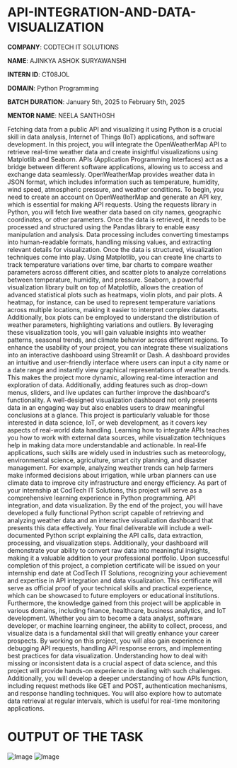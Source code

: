 # API-INTEGRATION-AND-DATA-VISUALIZATION

**COMPANY**: CODTECH IT SOLUTIONS

**NAME**: AJINKYA ASHOK SURYAWANSHI 

**INTERN ID**: CT08JOL

**DOMAIN**: Python Programming

**BATCH DURATION**:  January 5th, 2025 to February 5th, 2025

**MENTOR NAME**: NEELA SANTHOSH

Fetching data from a public API and visualizing it using Python is a crucial skill in data analysis, Internet of Things (IoT) applications, and software development. In this project, you will integrate the 
OpenWeatherMap API to retrieve real-time weather data and create insightful visualizations using Matplotlib and Seaborn. APIs (Application Programming Interfaces) act as a bridge between different software 
applications, allowing us to access and exchange data seamlessly. OpenWeatherMap provides weather data in JSON format, which includes information such as temperature, humidity, wind speed, atmospheric pressure, 
and weather conditions. To begin, you need to create an account on OpenWeatherMap and generate an API key, which is essential for making API requests. Using the requests library in Python, you will fetch live 
weather data based on city names, geographic coordinates, or other parameters. Once the data is retrieved, it needs to be processed and structured using the Pandas library to enable easy manipulation and 
analysis. Data processing includes converting timestamps into human-readable formats, handling missing values, and extracting relevant details for visualization. Once the data is structured, visualization 
techniques come into play. Using Matplotlib, you can create line charts to track temperature variations over time, bar charts to compare weather parameters across different cities, and scatter plots to analyze 
correlations between temperature, humidity, and pressure. Seaborn, a powerful visualization library built on top of Matplotlib, allows the creation of advanced statistical plots such as heatmaps, violin plots, 
and pair plots. A heatmap, for instance, can be used to represent temperature variations across multiple locations, making it easier to interpret complex datasets. Additionally, box plots can be employed to 
understand the distribution of weather parameters, highlighting variations and outliers. By leveraging these visualization tools, you will gain valuable insights into weather patterns, seasonal trends, and 
climate behavior across different regions. To enhance the usability of your project, you can integrate these visualizations into an interactive dashboard using Streamlit or Dash. A dashboard provides an 
intuitive and user-friendly interface where users can input a city name or a date range and instantly view graphical representations of weather trends. This makes the project more dynamic, allowing real-time 
interaction and exploration of data. Additionally, adding features such as drop-down menus, sliders, and live updates can further improve the dashboard's functionality. A well-designed visualization dashboard 
not only presents data in an engaging way but also enables users to draw meaningful conclusions at a glance. This project is particularly valuable for those interested in data science, IoT, or web development, 
as it covers key aspects of real-world data handling. Learning how to integrate APIs teaches you how to work with external data sources, while visualization techniques help in making data more understandable and 
actionable. In real-life applications, such skills are widely used in industries such as meteorology, environmental science, agriculture, smart city planning, and disaster management. For example, analyzing 
weather trends can help farmers make informed decisions about irrigation, while urban planners can use climate data to improve city infrastructure and energy efficiency. As part of your internship at CodTech IT 
Solutions, this project will serve as a comprehensive learning experience in Python programming, API integration, and data visualization. By the end of the project, you will have developed a fully functional 
Python script capable of retrieving and analyzing weather data and an interactive visualization dashboard that presents this data effectively. Your final deliverable will include a well-documented Python script 
explaining the API calls, data extraction, processing, and visualization steps. Additionally, your dashboard will demonstrate your ability to convert raw data into meaningful insights, making it a valuable 
addition to your professional portfolio. Upon successful completion of this project, a completion certificate will be issued on your internship end date at CodTech IT Solutions, recognizing your achievement and 
expertise in API integration and data visualization. This certificate will serve as official proof of your technical skills and practical experience, which can be showcased to future employers or educational 
institutions. Furthermore, the knowledge gained from this project will be applicable in various domains, including finance, healthcare, business analytics, and IoT development. Whether you aim to become a data 
analyst, software developer, or machine learning engineer, the ability to collect, process, and visualize data is a fundamental skill that will greatly enhance your career prospects. By working on this project, 
you will also gain experience in debugging API requests, handling API response errors, and implementing best practices for data visualization. Understanding how to deal with missing or inconsistent data is a 
crucial aspect of data science, and this project will provide hands-on experience in dealing with such challenges. Additionally, you will develop a deeper understanding of how APIs function, including request 
methods like GET and POST, authentication mechanisms, and response handling techniques. You will also explore how to automate data retrieval at regular intervals, which is useful for real-time monitoring 
applications.

# OUTPUT OF THE TASK

![Image](https://github.com/user-attachments/assets/476ba42a-0bb7-49d6-9543-d76cc83793a0)
![Image](https://github.com/user-attachments/assets/57e865d8-9aa4-43ea-8a4e-a5ab7cbaff6d)
